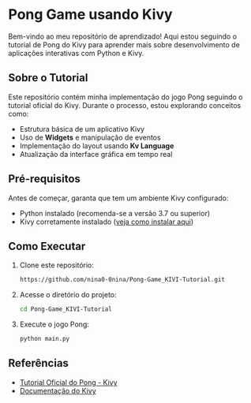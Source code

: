 # Pong Game usando Kivy

Bem-vindo ao meu repositório de aprendizado! Aqui estou seguindo o tutorial de Pong do Kivy para aprender mais sobre desenvolvimento de aplicações interativas com Python e Kivy.

## Sobre o Tutorial

Este repositório contém minha implementação do jogo Pong seguindo o tutorial oficial do Kivy. Durante o processo, estou explorando conceitos como:

- Estrutura básica de um aplicativo Kivy
- Uso de **Widgets** e manipulação de eventos
- Implementação do layout usando **Kv Language**
- Atualização da interface gráfica em tempo real

## Pré-requisitos

Antes de começar, garanta que tem um ambiente Kivy configurado:

- Python instalado (recomenda-se a versão 3.7 ou superior)
- Kivy corretamente instalado ([veja como instalar aqui]([https://kivy.org/doc/stable/installation.html](https://kivy.org/doc/stable/gettingstarted/installation.html)))

## Como Executar

1. Clone este repositório:
   ```bash
   https://github.com/nina0-0nina/Pong-Game_KIVI-Tutorial.git
   ```
2. Acesse o diretório do projeto:
   ```bash
   cd Pong-Game_KIVI-Tutorial
   ```
3. Execute o jogo Pong:
   ```bash
   python main.py
   ```
   
## Referências

- [Tutorial Oficial do Pong - Kivy](https://kivy.org/doc/stable/tutorials/pong.html)
- [Documentação do Kivy](https://kivy.org/doc/stable/gettingstarted/intro.html)
